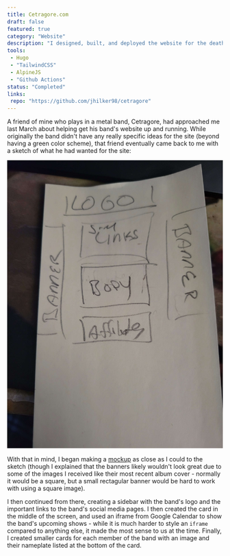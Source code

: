 ```yaml
---
title: Cetragore.com
draft: false
featured: true
category: "Website"
description: "I designed, built, and deployed the website for the death metal band Cetragore."
tools:
 - Hugo
 - "TailwindCSS"
 - AlpineJS
 - "Github Actions"
status: "Completed"
links:
 repo: "https://github.com/jhilker98/cetragore"
---
```


A friend of mine who plays in a metal band, Cetragore, had approached me last March about helping get his band's website up and running. While originally the band didn't have any really specific ideas for the site (beyond having a green color scheme), that friend eventually came back to me with a sketch of what he had wanted for the site:

![The original sketch of the site.](../../assets/img/cetragore-sketch.jpeg)

With that in mind, I began making a [mockup](https://f57txy.csb.app/) as close as I could to the sketch (though I explained that the banners likely wouldn't look great due to some of the images I received like their most recent album cover - normally it would be a square, but a small rectagular banner would be hard to work with using a square image). 

I then continued from there, creating a sidebar with the band's logo and the important links to the band's social media pages. I then created the card in the middle of the screen, and used an iframe from Google Calendar to show the band's upcoming shows - while it is much harder to style an `iframe` compared to anything else, it made the most sense to us at the time.  Finally, I created smaller cards for each member of the band with an image and their nameplate listed at the bottom of the card.